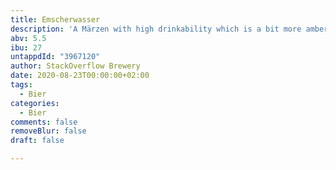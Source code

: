 ```yaml
---
title: Emscherwasser
description: 'A Märzen with high drinkability which is a bit more amber than expected. '
abv: 5.5
ibu: 27
untappdId: "3967120"
author: StackOverflow Brewery
date: 2020-08-23T00:00:00+02:00
tags:
  - Bier
categories:
  - Bier
comments: false
removeBlur: false
draft: false

---
```

